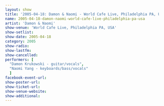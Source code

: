 ```yaml
---
layout: show
title: '2005-04-18: Damon & Naomi - World Cafe Live, Philadelphia PA, USA'
name: 2005-04-18-damon-naomi-world-cafe-live-philadelphia-pa-usa
artist: 'Damon & Naomi'
show-venue: 'World Cafe Live, Philadelphia PA, USA'
show-setlist: 
show-date: 2005-04-18
category: 2005
show-radio: 
show-lastfm: 
show-cancelled: 
performers: [
  "Damon Krukowski - guitar/vocals",
  "Naomi Yang - keyboards/bass/vocals"
  ]
facebook-event-url: 
show-poster-url: 
show-ticket-url: 
show-venue-website: 
show-additional: 
---
```


